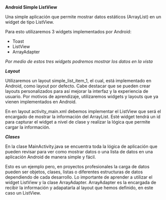 **Android Simple ListView**

Una simple aplicación que permite mostrar datos estáticos (ArrayList<String>)
en un widget de tipo ListView.

Para esto utilizaremos 3 widgets implementados por Android:

<ul>
<li>Toast</li>
<li>ListView</li>
<li>ArrayAdapter</li>
</ul>

*Por medio de estos tres widgets podremos mostrar los datos en la vista*

***Layout***

Utilizaremos un layout simple_list_item_1, el cual, está implementado en Android,
como layout por defecto. Cabe destacar que se pueden crear layouts personalizados para
así mejorar la interfaz y la experiencia de usuario. Por motivos de aprendizaje,
utilizaremos widgets y layouts que ya vienen implementados en Android.

En en layout activity_main.xml debemos implementar el ListView que será
el encargado de mostrar la información del ArrayList<String>. Esté widget
tendrá un id para capturar el widget a nivel de clase y realizar la lógica
que permite cargar la información.

***Clases***

En la clase MainActivity.java se encuentra toda la lógica de aplicación
que pueden revisar para ver como mostrar datos o una lista de datos en
una aplicación Android de manera simple y fácil.

Esto es un ejemplo pero, en proyectos profesionales la carga de datos pueden ser
objetos, clases, listas o diferentes estructuras de datos dependiendo de cada
desarrollo. Lo importante de aprender a utilizar el widget ListView y la clase ArrayAdapter.  ArrayAdapter es la encargada de recibir la información y adapatarla al layout que hemos definido, en este caso un ListView.

